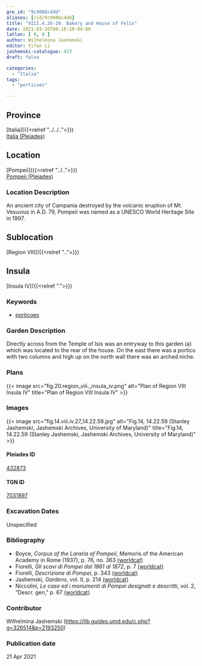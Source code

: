 ```yaml
---
gre_id: "9c9086c4dd"
aliases: [/id/9c9086c4dd]
title: "VIII.4.26-29. Bakery and House of Felix"
date: 2021-03-26T00:10:10-04:00
latlon: [ 0, 0 ]
author: Wilhelmina Jashemski
editor: Yifan Li
jashemski-catalogue: 433
draft: false

categories:
  - "Italia"
tags:
  - "porticoes"

---
```


## Province
[Italia]({{<relref "../../..">}}) \
[Italia (Pleiades)](https://pleiades.stoa.org/places/1052)

## Location
[Pompeii]({{<relref "../..">}}) \
[Pompeii (Pleiades)](https://pleiades.stoa.org/places/433032)

### Location Description
An ancient city of Campania destroyed by the volcanic eruption of Mt. Vesuvius in A.D. 79, Pompeii was named as a UNESCO World Heritage Site in 1997.

## Sublocation
[Region VIII]({{<relref "..">}})

## Insula
[Insula IV]({{<relref ".">}})

### Keywords
 - [porticoes](http://vocab.getty.edu/page/aat/300004145)


### Garden Description
Directly across from the Temple of Isis was an entryway to this garden (a) which was located to the rear of the house. On the east there was a portico with two columns and high up on the north wall there was an arched niche.

### Plans
{{< image src="fig.20.region_viii._insula_iv.png" alt="Plan of Region VIII Insula IV" title="Plan of Region VIII Insula IV" >}}

### Images
{{< image src="fig.14.viii.iv.27_14.22.59.jpg" alt="Fig.14,  14.22.59 (Stanley Jashemski, Jashemski Archives, University of Maryland)" title="Fig.14,  14.22.59 (Stanley Jashemski, Jashemski Archives, University of Maryland)" >}}

#### Pleiades ID
[432873](https://pleiades.stoa.org/places/538911200)

#### TGN ID
[7031897](http://vocab.getty.edu/page/tgn/2053030)

###  Excavation Dates
Unspecified

### Bibliography
* Boyce, *Corpus of the Lararia of Pompeii*, Memoris of the American Academy in Rome (1937), p. 76, no. 363 [(worldcat)](http://www.worldcat.org/oclc/1131425884)
* Fiorelli, *Gli scavi di Pompei dal 1861 al 1872*, p. 7 [(worldcat)](http://www.worldcat.org/oclc/65043382)
* Fiorelli, *Descrizione di Pompei*, p. 343 [(worldcat)](http://www.worldcat.org/oclc/252039996)
* Jashemski, *Gardens*, vol. II, p. 214 [(worldcat)](http://www.worldcat.org/oclc/1113367431)
* Niccolini, *Le case ed i monumenti di Pompei designati e descritti*, vol. 2, “Descr. gen,” p. 67 [(worldcat)](http://www.worldcat.org/oclc/906755593)


### Contributor
Wilhelmina Jashemski (https://lib.guides.umd.edu/c.php?g=326514&p=2193250)

### Publication date

21 Apr 2021
